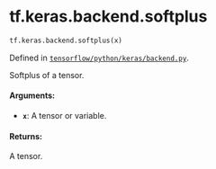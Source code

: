 <div itemscope itemtype="http://developers.google.com/ReferenceObject">
<meta itemprop="name" content="tf.keras.backend.softplus" />
</div>

# tf.keras.backend.softplus

``` python
tf.keras.backend.softplus(x)
```



Defined in [`tensorflow/python/keras/backend.py`](https://www.tensorflow.org/code/tensorflow/python/keras/backend.py).

Softplus of a tensor.

#### Arguments:

* <b>`x`</b>: A tensor or variable.


#### Returns:

A tensor.